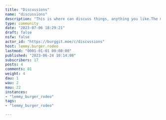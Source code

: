 ```yaml
---
title: "Discussions" 
name: "discussions"
description: "This is where can discuss things, anything you like.The main idea is to discuss controversial subjects that would normally get you banned on other sites for having a different opinion."
type: community
date: "2023-07-06 18:29:21"
draft: false
nsfw: false
actor_id: "https://burggit.moe/c/discussions"
host: lemmy.burger.rodeo
lastmod: "0001-01-01 00:00:00"
published: "2023-06-24 10:14:08"
subscribers: 17
posts: 4
comments: 81
weight: 4
dau: 1
wau: 2
mau: 22
instances:
- "lemmy_burger_rodeo"
tags: 
- "lemmy_burger_rodeo"

---
```

